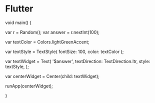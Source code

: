 # Flutter
void main() {

  var r = Random();
  var answer = r.nextInt(100);

  var textColor = Colors.lightGreenAccent;

  var textStyle = TextStyle(
      fontSize: 100,
      color: textColor
  );

  var textWidget = Text(
      '$answer',
      textDirection: TextDirection.ltr,
      style: textStyle,
  );

  var centerWidget = Center(child: textWidget);

  runApp(centerWidget);

}
